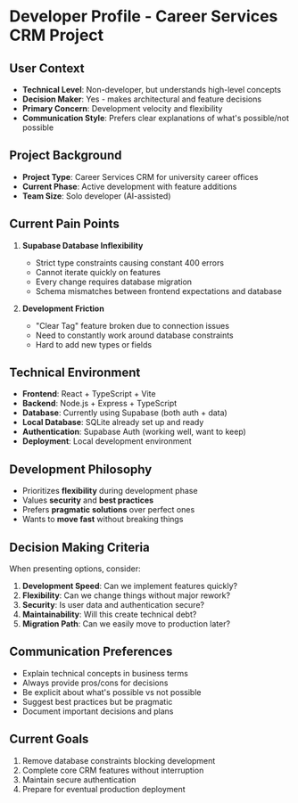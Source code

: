 # Developer Profile - Career Services CRM Project

## User Context
- **Technical Level**: Non-developer, but understands high-level concepts
- **Decision Maker**: Yes - makes architectural and feature decisions
- **Primary Concern**: Development velocity and flexibility
- **Communication Style**: Prefers clear explanations of what's possible/not possible

## Project Background
- **Project Type**: Career Services CRM for university career offices
- **Current Phase**: Active development with feature additions
- **Team Size**: Solo developer (AI-assisted)

## Current Pain Points
1. **Supabase Database Inflexibility**
   - Strict type constraints causing constant 400 errors
   - Cannot iterate quickly on features
   - Every change requires database migration
   - Schema mismatches between frontend expectations and database

2. **Development Friction**
   - "Clear Tag" feature broken due to connection issues
   - Need to constantly work around database constraints
   - Hard to add new types or fields

## Technical Environment
- **Frontend**: React + TypeScript + Vite
- **Backend**: Node.js + Express + TypeScript
- **Database**: Currently using Supabase (both auth + data)
- **Local Database**: SQLite already set up and ready
- **Authentication**: Supabase Auth (working well, want to keep)
- **Deployment**: Local development environment

## Development Philosophy
- Prioritizes **flexibility** during development phase
- Values **security** and **best practices**
- Prefers **pragmatic solutions** over perfect ones
- Wants to **move fast** without breaking things

## Decision Making Criteria
When presenting options, consider:
1. **Development Speed**: Can we implement features quickly?
2. **Flexibility**: Can we change things without major rework?
3. **Security**: Is user data and authentication secure?
4. **Maintainability**: Will this create technical debt?
5. **Migration Path**: Can we easily move to production later?

## Communication Preferences
- Explain technical concepts in business terms
- Always provide pros/cons for decisions
- Be explicit about what's possible vs not possible
- Suggest best practices but be pragmatic
- Document important decisions and plans

## Current Goals
1. Remove database constraints blocking development
2. Complete core CRM features without interruption
3. Maintain secure authentication
4. Prepare for eventual production deployment
